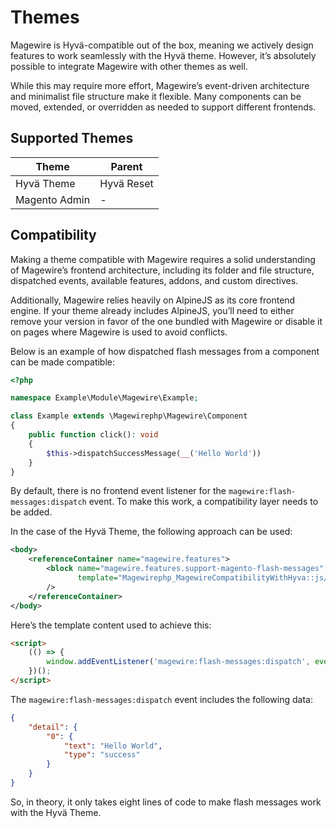 # Themes

Magewire is Hyvä-compatible out of the box, meaning we actively design features to work seamlessly with the Hyvä theme.
However, it’s absolutely possible to integrate Magewire with other themes as well.

While this may require more effort, Magewire’s event-driven architecture and minimalist file structure make it flexible.
Many components can be moved, extended, or overridden as needed to support different frontends.

## Supported Themes

| Theme         | Parent     |
|---------------|------------|
| Hyvä Theme    | Hyvä Reset |
| Magento Admin | -          |

## Compatibility

Making a theme compatible with Magewire requires a solid understanding of Magewire’s frontend architecture,
including its folder and file structure, dispatched events, available features, addons, and custom directives.

Additionally, Magewire relies heavily on AlpineJS as its core frontend engine. If your theme already includes AlpineJS,
you’ll need to either remove your version in favor of the one bundled with Magewire or disable it on pages where
Magewire is used to avoid conflicts.

Below is an example of how dispatched flash messages from a component can be made compatible:

```php title="src/Magewire/Example.php"
<?php

namespace Example\Module\Magewire\Example;

class Example extends \Magewirephp\Magewire\Component
{
    public function click(): void
    {
        $this->dispatchSuccessMessage(__('Hello World'))
    }
}
```

By default, there is no frontend event listener for the `magewire:flash-messages:dispatch` event. To make this work,
a compatibility layer needs to be added.

In the case of the Hyvä Theme, the following approach can be used:

```xml title="src/view/frontend/layout/default_hyva.xml"
<body>
    <referenceContainer name="magewire.features">
        <block name="magewire.features.support-magento-flash-messages"
               template="Magewirephp_MagewireCompatibilityWithHyva::js/magewire/features/support-magento-flash-messages/support-magento-flash-messages.phtml"
        />
    </referenceContainer>
</body>
```

Here’s the template content used to achieve this:

```html title="Magewirephp_MagewireCompatibilityWithHyva::js/magewire/features/support-magento-flash-messages/support-magento-flash-messages.phtml"
<script>
    (() => {
        window.addEventListener('magewire:flash-messages:dispatch', event => dispatchMessages(event.detail));
    })();
</script>
```

The `magewire:flash-messages:dispatch` event includes the following data:

```json
{
    "detail": {
        "0": {
            "text": "Hello World",
            "type": "success"
        }
    }
}
```

So, in theory, it only takes eight lines of code to make flash messages work with the Hyvä Theme.
